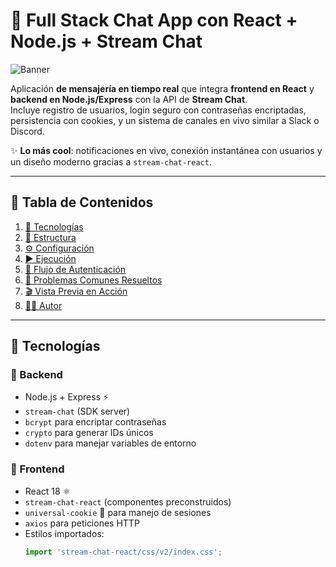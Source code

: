 # 💬 Full Stack Chat App con React + Node.js + Stream Chat

![Banner](https://user-images.githubusercontent.com/placeholder/banner-chat.png)

Aplicación **de mensajería en tiempo real** que integra **frontend en React** y **backend en Node.js/Express** con la API de **Stream Chat**.  
Incluye registro de usuarios, login seguro con contraseñas encriptadas, persistencia con cookies, y un sistema de canales en vivo similar a Slack o Discord.  

✨ **Lo más cool**: notificaciones en vivo, conexión instantánea con usuarios y un diseño moderno gracias a `stream-chat-react`.

---

## 📑 Tabla de Contenidos

1. [🚀 Tecnologías](#-tecnologías)
2. [📂 Estructura](#-estructura-del-proyecto)
3. [⚙️ Configuración](#️-configuración)
4. [▶️ Ejecución](#️-ejecución-en-desarrollo)
5. [🔑 Flujo de Autenticación](#-flujo-de-autenticación)
6. [🐞 Problemas Comunes Resueltos](#-problemas-comunes-resueltos)
7. [🎬 Vista Previa en Acción](#-vista-previa-en-acción)
8. [👨‍💻 Autor](#-autor)

---

## 🚀 Tecnologías

### 🔧 Backend
- Node.js + Express ⚡
- `stream-chat` (SDK server)
- `bcrypt` para encriptar contraseñas
- `crypto` para generar IDs únicos
- `dotenv` para manejar variables de entorno

### 🎨 Frontend
- React 18 ⚛️
- `stream-chat-react` (componentes preconstruidos)
- `universal-cookie` 🍪 para manejo de sesiones
- `axios` para peticiones HTTP
- Estilos importados:  
  ```js
  import 'stream-chat-react/css/v2/index.css';
